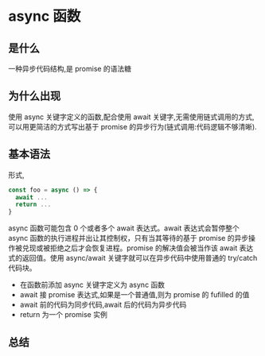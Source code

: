 # async 函数

## 是什么

一种异步代码结构,是 promise 的语法糖

## 为什么出现

使用 async 关键字定义的函数,配合使用 await 关键字,无需使用链式调用的方式,可以用更简洁的方式写出基于 promise 的异步行为(链式调用:代码逻辑不够清晰).

## 基本语法

形式,

```js
const foo = async () => {
  await ...
  return ...
}
```

async 函数可能包含 0 个或者多个 await 表达式。await 表达式会暂停整个 async 函数的执行进程并出让其控制权，只有当其等待的基于 promise 的异步操作被兑现或被拒绝之后才会恢复进程。promise 的解决值会被当作该 await 表达式的返回值。使用 async/await 关键字就可以在异步代码中使用普通的 try/catch 代码块。

- 在函数前添加 async 关键字定义为 async 函数
- await 接 promise 表达式,如果是一个普通值,则为 promise 的 fufilled 的值
- await 前的代码为同步代码,await 后的代码为异步代码
- return 为一个 promise 实例

## 总结
